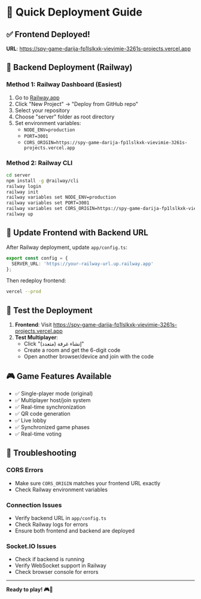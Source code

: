 # 🚀 Quick Deployment Guide

## ✅ Frontend Deployed!
**URL**: https://spy-game-darija-fp1lslkxk-vievimie-3261s-projects.vercel.app

## 🔧 Backend Deployment (Railway)

### Method 1: Railway Dashboard (Easiest)
1. Go to [Railway.app](https://railway.app)
2. Click "New Project" → "Deploy from GitHub repo"
3. Select your repository
4. Choose "server" folder as root directory
5. Set environment variables:
   - `NODE_ENV=production`
   - `PORT=3001`
   - `CORS_ORIGIN=https://spy-game-darija-fp1lslkxk-vievimie-3261s-projects.vercel.app`

### Method 2: Railway CLI
```bash
cd server
npm install -g @railway/cli
railway login
railway init
railway variables set NODE_ENV=production
railway variables set PORT=3001
railway variables set CORS_ORIGIN=https://spy-game-darija-fp1lslkxk-vievimie-3261s-projects.vercel.app
railway up
```

## 🔄 Update Frontend with Backend URL

After Railway deployment, update `app/config.ts`:
```typescript
export const config = {
  SERVER_URL: 'https://your-railway-url.up.railway.app'
};
```

Then redeploy frontend:
```bash
vercel --prod
```

## 🧪 Test the Deployment

1. **Frontend**: Visit https://spy-game-darija-fp1lslkxk-vievimie-3261s-projects.vercel.app
2. **Test Multiplayer**: 
   - Click "إنشاء غرفة (متعدد)"
   - Create a room and get the 6-digit code
   - Open another browser/device and join with the code

## 🎮 Game Features Available

- ✅ Single-player mode (original)
- ✅ Multiplayer host/join system
- ✅ Real-time synchronization
- ✅ QR code generation
- ✅ Live lobby
- ✅ Synchronized game phases
- ✅ Real-time voting

## 🐛 Troubleshooting

### CORS Errors
- Make sure `CORS_ORIGIN` matches your frontend URL exactly
- Check Railway environment variables

### Connection Issues
- Verify backend URL in `app/config.ts`
- Check Railway logs for errors
- Ensure both frontend and backend are deployed

### Socket.IO Issues
- Check if backend is running
- Verify WebSocket support in Railway
- Check browser console for errors

---

**Ready to play! 🎮👥**
